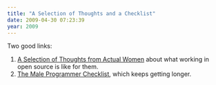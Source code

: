 ```yaml
---
title: "A Selection of Thoughts and a Checklist"
date: 2009-04-30 07:23:39
year: 2009
---
```

Two good links:
<ol>
  <li><a href="http://hackety.org/2009/04/29/aSelectionOfThoughtsFromActualWomen.html">A Selection of Thoughts from Actual Women</a> about what working in open source is like for them.</li>
  <li><a href="http://lafalafu.com/krc/privilege.html">The Male Programmer Checklist</a>, which keeps getting longer.</li>
</ol>
<ul></ul>
